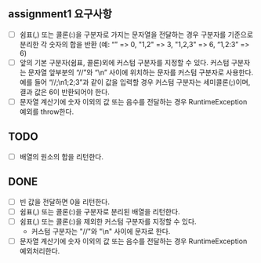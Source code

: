 ## assignment1 요구사항

- [ ] 쉼표(,) 또는 콜론(:)을 구분자로 가지는 문자열을 전달하는 경우 구분자를 기준으로 분리한 각 숫자의 합을 반환 (예: “” => 0, "1,2" => 3, "1,2,3" => 6, “1,2:3” => 6)
- [ ] 앞의 기본 구분자(쉼표, 콜론)외에 커스텀 구분자를 지정할 수 있다. 커스텀 구분자는 문자열 앞부분의 “//”와 “\n” 사이에 위치하는 문자를 커스텀 구분자로 사용한다. 예를 들어 “//;\n1;2;3”과 같이 값을 입력할 경우 커스텀 구분자는 세미콜론(;)이며, 결과 값은 6이 반환되어야 한다.
- [ ] 문자열 계산기에 숫자 이외의 값 또는 음수를 전달하는 경우 RuntimeException 예외를 throw한다.

## TODO

- [ ] 배열의 원소의 합을 리턴한다.

## DONE

- [ ] 빈 값을 전달하면 0을 리턴한다.
- [ ] 쉼표(,) 또는 콜론(:)을 구분자로 분리된 배열을 리턴한다.
- [ ] 쉼표(,) 또는 콜론(:)을 제외한 커스텀 구분자를 지정할 수 있다.
  - 커스텀 구분자는 "//"와 "\n" 사이에 문자로 한다.
- [ ] 문자열 계산기에 숫자 이외의 값 또는 음수를 전달하는 경우 RuntimeException 예외처리한다.
